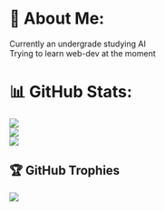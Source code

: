 # 💫 About Me:
Currently an undergrade studying AI <br>
Trying to learn web-dev at the moment

# 📊 GitHub Stats:
![](https://github-readme-stats.vercel.app/api?username=TheHuntsman4&theme=radical&hide_border=false&include_all_commits=false&count_private=false)<br/>
![](https://github-readme-streak-stats.herokuapp.com/?user=TheHuntsman4&theme=radical&hide_border=false)<br/>
![](https://github-readme-stats.vercel.app/api/top-langs/?username=TheHuntsman4&theme=radical&hide_border=false&include_all_commits=false&count_private=false&layout=compact)

## 🏆 GitHub Trophies
![](https://github-profile-trophy.vercel.app/?username=TheHuntsman4&theme=radical&no-frame=false&no-bg=true&margin-w=4)





<!-- Proudly created with GPRM ( https://gprm.itsvg.in ) -->
